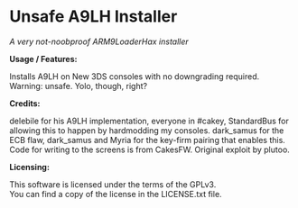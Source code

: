 # Unsafe A9LH Installer
*A very not-noobproof ARM9LoaderHax installer*

**Usage / Features:**

Installs A9LH on New 3DS consoles with no downgrading required. Warning: unsafe. Yolo, though, right?

**Credits:**

delebile for his A9LH implementation, everyone in #cakey, StandardBus for allowing this to happen by hardmodding my consoles.
dark_samus for the ECB flaw, dark_samus and Myria for the key-firm pairing that enables this.
Code for writing to the screens is from CakesFW.
Original exploit by plutoo.

**Licensing:**

This software is licensed under the terms of the GPLv3.  
You can find a copy of the license in the LICENSE.txt file.
